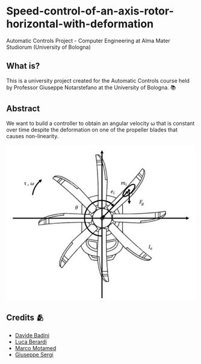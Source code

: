 # Speed-control-of-an-axis-rotor-horizontal-with-deformation
Automatic Controls Project - Computer Engineering at Alma Mater Studiorum (University of Bologna)

## What is?
This is a university project created for the Automatic Controls course held by Professor Giuseppe Notarstefano at the University of Bologna. :books:

## Abstract
We want to build a controller to obtain an angular velocity ω that is constant over time despite
the deformation on one of the propeller blades that causes non-linearity.

<p align="center">
  <img src="Images/elica.jpg">
</p>


## Credits 🫂
- [Davide Badini](https://github.com/UniIdeas)
- [Luca Berardi](https://github.com/LucaBerardi6)
- [Marco Motamed](https://github.com/MotaMarco)
- [Giuseppe Sergi](https://github.com/GiuseppeSergi3)
